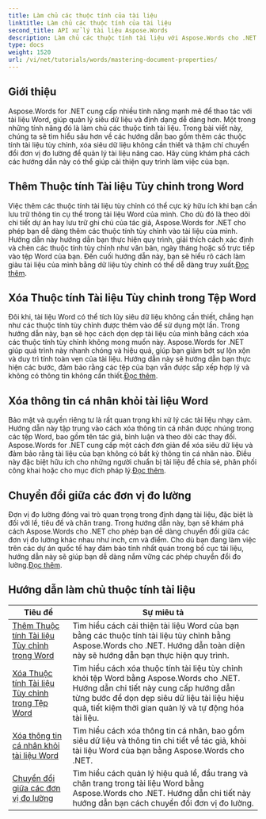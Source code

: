 ```yaml
---
title: Làm chủ các thuộc tính của tài liệu
linktitle: Làm chủ các thuộc tính của tài liệu
second_title: API xử lý tài liệu Aspose.Words
description: Làm chủ các thuộc tính tài liệu với Aspose.Words cho .NET. Tìm hiểu cách thêm, xóa và chuyển đổi đơn vị đo lường trong tài liệu Word với các hướng dẫn dễ làm theo này.
type: docs
weight: 1520
url: /vi/net/tutorials/words/mastering-document-properties/
---
```

## Giới thiệu  

Aspose.Words for .NET cung cấp nhiều tính năng mạnh mẽ để thao tác với tài liệu Word, giúp quản lý siêu dữ liệu và định dạng dễ dàng hơn. Một trong những tính năng đó là làm chủ các thuộc tính tài liệu. Trong bài viết này, chúng ta sẽ tìm hiểu sâu hơn về các hướng dẫn bao gồm thêm các thuộc tính tài liệu tùy chỉnh, xóa siêu dữ liệu không cần thiết và thậm chí chuyển đổi đơn vị đo lường để quản lý tài liệu nâng cao. Hãy cùng khám phá cách các hướng dẫn này có thể giúp cải thiện quy trình làm việc của bạn.

## Thêm Thuộc tính Tài liệu Tùy chỉnh trong Word  

Việc thêm các thuộc tính tài liệu tùy chỉnh có thể cực kỳ hữu ích khi bạn cần lưu trữ thông tin cụ thể trong tài liệu Word của mình. Cho dù đó là theo dõi chi tiết dự án hay lưu trữ ghi chú của tác giả, Aspose.Words for .NET cho phép bạn dễ dàng thêm các thuộc tính tùy chỉnh vào tài liệu của mình. Hướng dẫn này hướng dẫn bạn thực hiện quy trình, giải thích cách xác định và chèn các thuộc tính tùy chỉnh như văn bản, ngày tháng hoặc số trực tiếp vào tệp Word của bạn. Đến cuối hướng dẫn này, bạn sẽ hiểu rõ cách làm giàu tài liệu của mình bằng dữ liệu tùy chỉnh có thể dễ dàng truy xuất.[Đọc thêm](./adding-custom-document-properties-in-word/).

## Xóa Thuộc tính Tài liệu Tùy chỉnh trong Tệp Word  

Đôi khi, tài liệu Word có thể tích lũy siêu dữ liệu không cần thiết, chẳng hạn như các thuộc tính tùy chỉnh được thêm vào để sử dụng một lần. Trong hướng dẫn này, bạn sẽ học cách dọn dẹp tài liệu của mình bằng cách xóa các thuộc tính tùy chỉnh không mong muốn này. Aspose.Words for .NET giúp quá trình này nhanh chóng và hiệu quả, giúp bạn giảm bớt sự lộn xộn và duy trì tính toàn vẹn của tài liệu. Hướng dẫn này sẽ hướng dẫn bạn thực hiện các bước, đảm bảo rằng các tệp của bạn vẫn được sắp xếp hợp lý và không có thông tin không cần thiết.[Đọc thêm](./remove-custom-document-properties-in-word-files/).

## Xóa thông tin cá nhân khỏi tài liệu Word  

 Bảo mật và quyền riêng tư là rất quan trọng khi xử lý các tài liệu nhạy cảm. Hướng dẫn này tập trung vào cách xóa thông tin cá nhân được nhúng trong các tệp Word, bao gồm tên tác giả, bình luận và theo dõi các thay đổi. Aspose.Words for .NET cung cấp một cách đơn giản để xóa siêu dữ liệu và đảm bảo rằng tài liệu của bạn không có bất kỳ thông tin cá nhân nào. Điều này đặc biệt hữu ích cho những người chuẩn bị tài liệu để chia sẻ, phân phối công khai hoặc cho mục đích pháp lý.[Đọc thêm](./remove-personal-information-word-document/).

## Chuyển đổi giữa các đơn vị đo lường  

 Đơn vị đo lường đóng vai trò quan trọng trong định dạng tài liệu, đặc biệt là đối với lề, tiêu đề và chân trang. Trong hướng dẫn này, bạn sẽ khám phá cách Aspose.Words cho .NET cho phép bạn dễ dàng chuyển đổi giữa các đơn vị đo lường khác nhau như inch, cm và điểm. Cho dù bạn đang làm việc trên các dự án quốc tế hay đảm bảo tính nhất quán trong bố cục tài liệu, hướng dẫn này sẽ giúp bạn dễ dàng nắm vững các phép chuyển đổi đo lường.[Đọc thêm](./converting-between-measurement-units/).

 ## Hướng dẫn làm chủ thuộc tính tài liệu
| Tiêu đề | Sự miêu tả |
| --- | --- |
| [Thêm Thuộc tính Tài liệu Tùy chỉnh trong Word](./adding-custom-document-properties-in-word/) | Tìm hiểu cách cải thiện tài liệu Word của bạn bằng các thuộc tính tài liệu tùy chỉnh bằng Aspose.Words cho .NET. Hướng dẫn toàn diện này sẽ hướng dẫn bạn thực hiện quy trình. |
| [Xóa Thuộc tính Tài liệu Tùy chỉnh trong Tệp Word](./remove-custom-document-properties-in-word-files/) | Tìm hiểu cách xóa thuộc tính tài liệu tùy chỉnh khỏi tệp Word bằng Aspose.Words cho .NET. Hướng dẫn chi tiết này cung cấp hướng dẫn từng bước để dọn dẹp siêu dữ liệu tài liệu hiệu quả, tiết kiệm thời gian quản lý và tự động hóa tài liệu. |
| [Xóa thông tin cá nhân khỏi tài liệu Word](./remove-personal-information-word-document/) | Tìm hiểu cách xóa thông tin cá nhân, bao gồm siêu dữ liệu và thông tin chi tiết về tác giả, khỏi tài liệu Word của bạn bằng Aspose.Words cho .NET. |
| [Chuyển đổi giữa các đơn vị đo lường](./converting-between-measurement-units/) | Tìm hiểu cách quản lý hiệu quả lề, đầu trang và chân trang trong tài liệu Word bằng Aspose.Words cho .NET. Hướng dẫn chi tiết này hướng dẫn bạn cách chuyển đổi đơn vị đo lường. |
